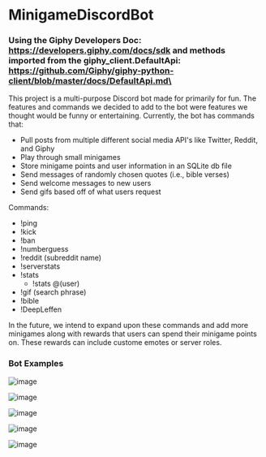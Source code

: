 # MinigameDiscordBot
### Using the Giphy Developers Doc: https://developers.giphy.com/docs/sdk and methods imported from the giphy_client.DefaultApi: https://github.com/Giphy/giphy-python-client/blob/master/docs/DefaultApi.md\

This project is a multi-purpose Discord bot made for primarily for fun. The features and commands we decided to add to the bot were features we thought would be funny or entertaining.
Currently, the bot has commands that: 
- Pull posts from multiple different social media API's like Twitter, Reddit, and Giphy
- Play through small minigames
- Store minigame points and user information in an SQLite db file
- Send messages of randomly chosen quotes (i.e., bible verses)
- Send welcome messages to new users
- Send gifs based off of what users request

Commands:
- !ping
- !kick
- !ban
- !numberguess
- !reddit (subreddit name)
- !serverstats
- !stats
  - !stats @(user)
- !gif (search phrase)
- !bible
- !DeepLeffen
<!---!connect4-->

In the future, we intend to expand upon these commands and add more minigames along with rewards that users can spend their minigame points on. These rewards can include custome emotes or server roles.

### Bot Examples
![image](https://user-images.githubusercontent.com/72235489/199866877-7caa14b2-5ef8-435b-a585-b98eee940e12.png)

![image](https://user-images.githubusercontent.com/72235489/199866814-0690876a-07de-44dc-bb41-846e736f5fd8.png)

![image](https://user-images.githubusercontent.com/72235489/199866893-685e5a56-0c73-4ff5-b835-1df5381cf2a3.png)

![image](https://user-images.githubusercontent.com/72235489/204071875-75c86147-95e9-4da8-b889-64f05e8bb68f.png)

![image](https://user-images.githubusercontent.com/72235489/199866922-f9650376-6d43-48cf-9eb5-ddb7a1e5593d.png)
